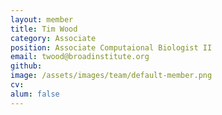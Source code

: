 ```yaml
---
layout: member
title: Tim Wood
category: Associate
position: Associate Computaional Biologist II
email: twood@broadinstitute.org
github: 
image: /assets/images/team/default-member.png
cv:
alum: false
---
```


